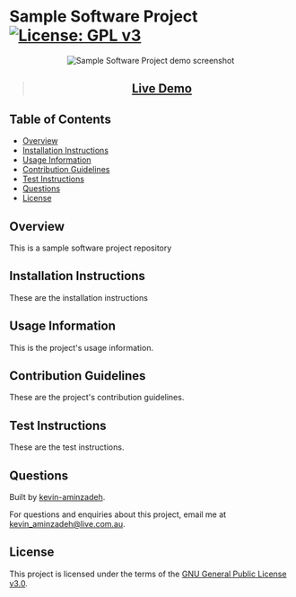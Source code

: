 
# Sample Software Project  [![License: GPL v3](https://img.shields.io/badge/License-GPLv3-blue.svg)](https://www.gnu.org/licenses/gpl-3.0)


<p align="center">
  <img src="https://github.com/kevin-aminzadeh/readme-generator/raw/main/assets/img/demo.gif" alt="Sample Software Project demo screenshot">
</p>
    

> <h2 align="center"><a  href="https://github.com/kevin-aminzadeh/readme-generator#">Live Demo</a></h2>
    

## Table of Contents

- [Overview](#overview)
- [Installation Instructions](#installation-instructions)
- [Usage Information](#usage-information)
- [Contribution Guidelines](#contribution-guidelines)
- [Test Instructions](#test-instructions)
- [Questions](#questions)
- [License](#license)


## Overview

This is a sample software project repository

## Installation Instructions

These are the installation instructions

## Usage Information

This is the project's usage information.

## Contribution Guidelines

These are the project's contribution guidelines.

## Test Instructions

These are the test instructions.


## Questions
Built by [kevin-aminzadeh](https://github.com/kevin-aminzadeh).

For questions and enquiries about this project, email me at [kevin_aminzadeh@live.com.au](mailto:kevin_aminzadeh@live.com.au).


    


## License

This project is licensed under the terms of the [GNU General Public License v3.0](https://www.gnu.org/licenses/gpl-3.0).
    

    
